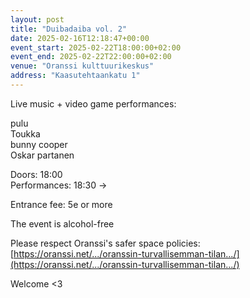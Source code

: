 ```yaml
---
layout: post
title: "Duibadaiba vol. 2"
date: 2025-02-16T12:18:47+00:00
event_start: 2025-02-22T18:00:00+02:00
event_end: 2025-02-22T22:00:00+02:00
venue: "Oranssi kulttuurikeskus"
address: "Kaasutehtaankatu 1"
---
```


Live music + video game performances:  
  
pulu  
Toukka  
bunny cooper  
Oskar partanen  
  
Doors: 18:00  
Performances: 18:30 ->  
  
Entrance fee: 5e or more  
  
The event is alcohol-free  
  
Please respect Oranssi's safer space policies:  
[https://oranssi.net/.../oranssin-turvallisemman-tilan.../](https://oranssi.net/.../oranssin-turvallisemman-tilan.../)  
  
Welcome <3
